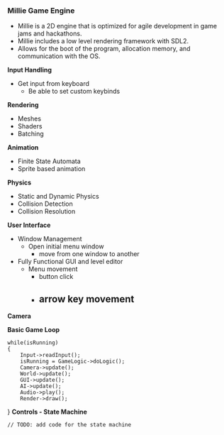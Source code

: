 ### Millie Game Engine
- Millie is a 2D engine that is optimized for agile development in game jams and hackathons.
- Millie includes a low level rendering framework with SDL2. 
- Allows for the boot of the program, allocation memory, and communication with the OS.


**Input Handling**
- Get input from keyboard 
  - Be able to set custom keybinds


 **Rendering**
- Meshes 
- Shaders
- Batching


**Animation**
- Finite State Automata 
- Sprite based animation

**Physics**
- Static and Dynamic Physics 
- Collision Detection
- Collision Resolution

**User Interface**
- Window Management
  - Open initial menu window
    - move from one window to another
- Fully Functional GUI and level editor
  - Menu movement
    - button click
    - arrow key movement
      - 

**Camera**



**Basic Game Loop**
        
    while(isRunning)
    {
        Input->readInput();
        isRunning = GameLogic->doLogic();
        Camera->update();
        World->update();
        GUI->update();
        AI->update();
        Audio->play();
        Render->draw();
}
**Controls - State Machine**

    // TODO: add code for the state machine